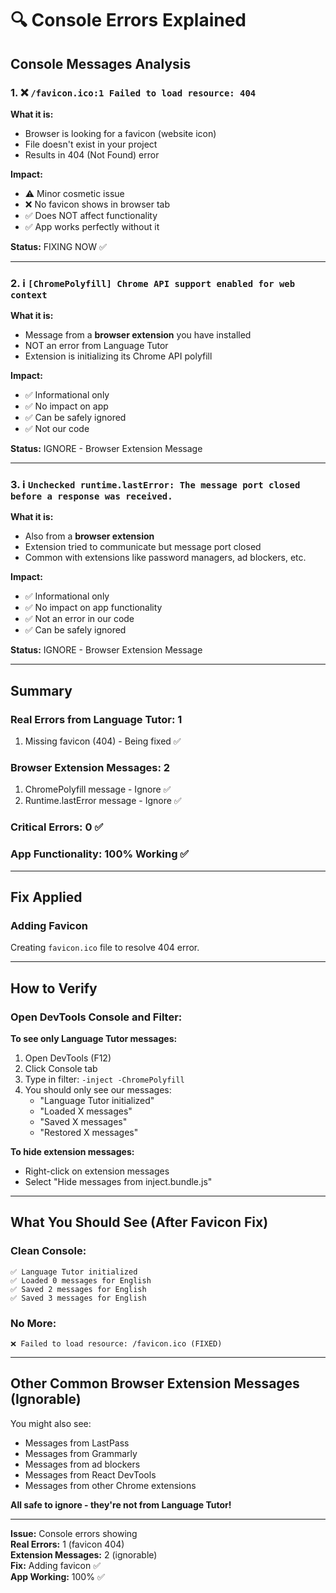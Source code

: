 # 🔍 Console Errors Explained

## Console Messages Analysis

### 1. ❌ `/favicon.ico:1 Failed to load resource: 404`

**What it is:**
- Browser is looking for a favicon (website icon)
- File doesn't exist in your project
- Results in 404 (Not Found) error

**Impact:**
- ⚠️ Minor cosmetic issue
- ❌ No favicon shows in browser tab
- ✅ Does NOT affect functionality
- ✅ App works perfectly without it

**Status:** FIXING NOW ✅

---

### 2. ℹ️ `[ChromePolyfill] Chrome API support enabled for web context`

**What it is:**
- Message from a **browser extension** you have installed
- NOT an error from Language Tutor
- Extension is initializing its Chrome API polyfill

**Impact:**
- ✅ Informational only
- ✅ No impact on app
- ✅ Can be safely ignored
- ✅ Not our code

**Status:** IGNORE - Browser Extension Message

---

### 3. ℹ️ `Unchecked runtime.lastError: The message port closed before a response was received.`

**What it is:**
- Also from a **browser extension**
- Extension tried to communicate but message port closed
- Common with extensions like password managers, ad blockers, etc.

**Impact:**
- ✅ Informational only
- ✅ No impact on app functionality
- ✅ Not an error in our code
- ✅ Can be safely ignored

**Status:** IGNORE - Browser Extension Message

---

## Summary

### Real Errors from Language Tutor: **1**
1. Missing favicon (404) - Being fixed ✅

### Browser Extension Messages: **2**
1. ChromePolyfill message - Ignore ✅
2. Runtime.lastError message - Ignore ✅

### Critical Errors: **0** ✅

### App Functionality: **100% Working** ✅

---

## Fix Applied

### Adding Favicon
Creating `favicon.ico` file to resolve 404 error.

---

## How to Verify

### Open DevTools Console and Filter:

**To see only Language Tutor messages:**
1. Open DevTools (F12)
2. Click Console tab
3. Type in filter: `-inject -ChromePolyfill`
4. You should only see our messages:
   - "Language Tutor initialized"
   - "Loaded X messages"
   - "Saved X messages"
   - "Restored X messages"

**To hide extension messages:**
- Right-click on extension messages
- Select "Hide messages from inject.bundle.js"

---

## What You Should See (After Favicon Fix)

### Clean Console:
```
✅ Language Tutor initialized
✅ Loaded 0 messages for English
✅ Saved 2 messages for English
✅ Saved 3 messages for English
```

### No More:
```
❌ Failed to load resource: /favicon.ico (FIXED)
```

---

## Other Common Browser Extension Messages (Ignorable)

You might also see:
- Messages from LastPass
- Messages from Grammarly
- Messages from ad blockers
- Messages from React DevTools
- Messages from other Chrome extensions

**All safe to ignore - they're not from Language Tutor!**

---

**Issue:** Console errors showing  
**Real Errors:** 1 (favicon 404)  
**Extension Messages:** 2 (ignorable)  
**Fix:** Adding favicon ✅  
**App Working:** 100% ✅

